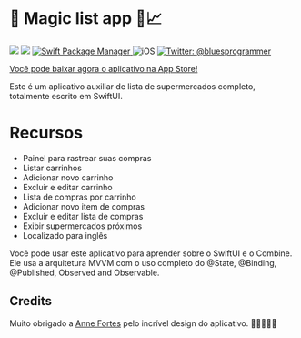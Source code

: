 #  🛒 Magic list app 📝📈

<p align="leading">
    <img src="https://github.com/douglastaquary/Supermercado/workflows/Xcode%20build/badge.svg?branch=master" />
    <img src="https://img.shields.io/badge/Swift-5.2-orange.svg" />
    <a href="https://swift.org/package-manager">
        <img src="https://img.shields.io/badge/swiftpm-compatible-brightgreen.svg?style=flat" alt="Swift Package Manager" />
    </a>
     <img src="http://img.shields.io/badge/platforms-ios-brightgreen.svg?style=flat" alt="iOS" />
    <a href="https://twitter.com/bluesprogrammer">
        <img src="https://img.shields.io/badge/twitter-@bluesprogrammer-blue.svg?style=flat" alt="Twitter: @bluesprogrammer" />
    </a>
</p>


[Você pode baixar agora o aplicativo na App Store!]()


Este é um aplicativo auxiliar de lista de supermercados completo, totalmente escrito em SwiftUI.

# Recursos

* Painel para rastrear suas compras
* Listar carrinhos
* Adicionar novo carrinho
* Excluir e editar carrinho
* Lista de compras por carrinho
* Adicionar novo item de compras
* Excluir e editar lista de compras
* Exibir supermercados próximos
* Localizado para inglês

Você pode usar este aplicativo para aprender sobre o SwiftUI e o Combine. Ele usa a arquitetura MVVM com o uso completo do @State, @Binding, @Published, Observed and Observable. 

## Credits

Muito obrigado a [Anne Fortes](https://twitter.com/annefortess) pelo incrível design do aplicativo. 🤩👏🏻👏🏻

